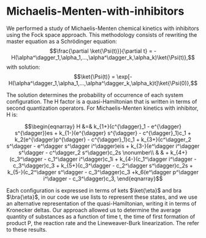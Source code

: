 # Michaelis-Menten-with-inhibitors
We performed a study of Michaelis-Menten chemical kinetics with inhibitors using the Fock space approach. This methodology consists of rewriting the master equation as a Schrödinger equation:
$$\frac{\partial \ket{\Psi(t)}}{\partial t} = -H(\alpha^\dagger_1,\alpha_1,...,\alpha^\dagger_k,\alpha_k)\ket{\Psi(t)},$$
with solution:
$$\ket{\Psi(t)} = \exp[-H(\alpha^\dagger_1,\alpha_1,...,\alpha^\dagger_k,\alpha_k)t]\ket{\Psi(0)},$$

The solution determines the probability of occurrence of each system configuration. The H factor is a quasi-Hamiltonian that is written in terms of second quantization operators. For Michaelis-Menten kinetics with inhibitor, H is:

```math
\begin{eqnarray}
    H &=& k_{1+}(c^{\dagger}_1 - e^{\dagger} s^{\dagger})es + k_{1-}(e^{\dagger} s^{\dagger} - c^{\dagger}_1)c_1 + k_2(e^{\dagger}p^{\dagger} - c^{\dagger}_1)c_1 + k_{3+}(c^\dagger_2 s^\dagger - e^\dagger s^\dagger  i^\dagger)eis + k_{3-}(e^\dagger i^\dagger s^\dagger - c^\dagger_2 s^\dagger)c_2s \nonumber\\
    & & + k_{4+}(c_3^\dagger - c_1^\dagger i^\dagger)c_1i + k_{4-}(c_1^\dagger i^\dagger - c_3^\dagger)c_3 + k_{5+}(c_3^\dagger - c_2^\dagger s^\dagger)c_2s + k_{5-}(c_2^\dagger s^\dagger - c_3^\dagger)c_3 +k_6(e^\dagger p^\dagger i^\dagger - c_3^\dagger)c_3,
\end{eqnarray}
```

Each configuration is expressed in terms of kets $\ket{\eta}$ and bra $\bra{\eta}$, in our code we use lists to represent these states, and we use an alternative representation of the quasi-Hamiltonian, writing it in terms of Kronecker deltas. Our approach allowed us to determine the average quantity of substances as a function of time t, the time of first formation of product P, the reaction rate and the Lineweaver-Burk linearization. The refer to these results.
